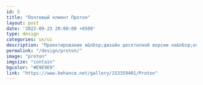 ```yaml
---
id: 5
title: "Почтовый клиент Протон"
layout: post
date: '2022-09-23 20:00:00 +0500'
type: design
categories: ux/ui
description: "Проектирование и&nbsp;дизайн десктопной версии на&nbsp;основе ДС&nbsp;Финка. Концепт."
permalink: "/design/proton/"
image: "proton"
imgsize: "contain"
bgcolor: "#E9E9E9"
link: "https://www.behance.net/gallery/153359401/Proton"
---
```


